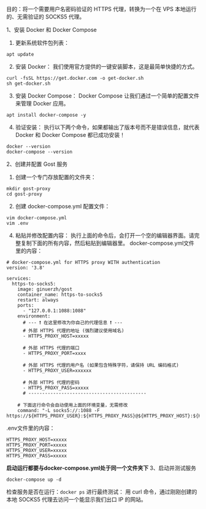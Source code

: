 目的：将一个需要用户名密码验证的 HTTPS 代理，转换为一个在 VPS 本地运行的、无需验证的 SOCKS5 代理。

1、安装 Docker 和 Docker Compose
1. 更新系统软件包列表：
```
apt update
```
2. 安装 Docker：
我们使用官方提供的一键安装脚本，这是最简单快捷的方式。
```
curl -fsSL https://get.docker.com -o get-docker.sh
sh get-docker.sh
```
3. 安装 Docker Compose：
Docker Compose 让我们通过一个简单的配置文件来管理 Docker 应用。
```
apt install docker-compose -y
```
4. 验证安装：
执行以下两个命令，如果都输出了版本号而不是错误信息，就代表 Docker 和 Docker Compose 都已成功安装！
```
docker --version
docker-compose --version
```
2、创建并配置 Gost 服务
1. 创建一个专门存放配置的文件夹：
```
mkdir gost-proxy
cd gost-proxy
```
2. 创建 docker-compose.yml 配置文件：
```
vim docker-compose.yml
vim .env
```
4. 粘贴并修改配置内容：
执行上面的命令后，会打开一个空的编辑器界面。请完整复制下面的所有内容，然后粘贴到编辑器里。
docker-compose.yml文件里的内容：
```
# docker-compose.yml for HTTPS proxy WITH authentication
version: '3.8'

services:
  https-to-socks5:
    image: ginuerzh/gost
    container_name: https-to-socks5
    restart: always
    ports:
      - "127.0.0.1:1088:1088"
    environment:
      # --- ❗ 在这里修改为你自己的代理信息 ❗ ---
      # 外部 HTTPS 代理的地址 (强烈建议使用域名)
      - HTTPS_PROXY_HOST=xxxxx
      
      # 外部 HTTPS 代理的端口
      - HTTPS_PROXY_PORT=xxxx
      
      # 外部 HTTPS 代理的用户名 (如果包含特殊字符，请保持 URL 编码格式)
      - HTTPS_PROXY_USER=xxxxxx
      
      # 外部 HTTPS 代理的密码
      - HTTPS_PROXY_PASS=xxxxx
      # -------------------------------------------

    # 下面这行命令会自动使用上面的环境变量，无需修改
    command: "-L socks5://:1088 -F https://${HTTPS_PROXY_USER}:${HTTPS_PROXY_PASS}@${HTTPS_PROXY_HOST}:${HTTPS_PROXY_PORT}"

```
.env文件里的内容：
```
HTTPS_PROXY_HOST=xxxxx
HTTPS_PROXY_PORT=xxxxx
HTTPS_PROXY_USER=xxxxx
HTTPS_PROXY_PASS=xxxxx
```
**启动运行都要与docker-compose.yml处于同一个文件夹下**
3、启动并测试服务
```
docker-compose up -d
```
检查服务是否在运行：```docker ps```
进行最终测试：
用 curl 命令，通过刚刚创建的本地 SOCKS5 代理去访问一个能显示我们出口 IP 的网站。
```curl --socks5 127.0.0.1:1088 https://ipinfo.io
```




